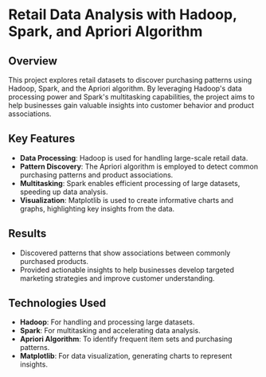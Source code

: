 # Retail Data Analysis with Hadoop, Spark, and Apriori Algorithm

## Overview
This project explores retail datasets to discover purchasing patterns using Hadoop, Spark, and the Apriori algorithm. By leveraging Hadoop's data processing power and Spark's multitasking capabilities, the project aims to help businesses gain valuable insights into customer behavior and product associations.

## Key Features
- **Data Processing**: Hadoop is used for handling large-scale retail data.
- **Pattern Discovery**: The Apriori algorithm is employed to detect common purchasing patterns and product associations.
- **Multitasking**: Spark enables efficient processing of large datasets, speeding up data analysis.
- **Visualization**: Matplotlib is used to create informative charts and graphs, highlighting key insights from the data.

## Results
- Discovered patterns that show associations between commonly purchased products.
- Provided actionable insights to help businesses develop targeted marketing strategies and improve customer understanding.

## Technologies Used
- **Hadoop**: For handling and processing large datasets.
- **Spark**: For multitasking and accelerating data analysis.
- **Apriori Algorithm**: To identify frequent item sets and purchasing patterns.
- **Matplotlib**: For data visualization, generating charts to represent insights.

